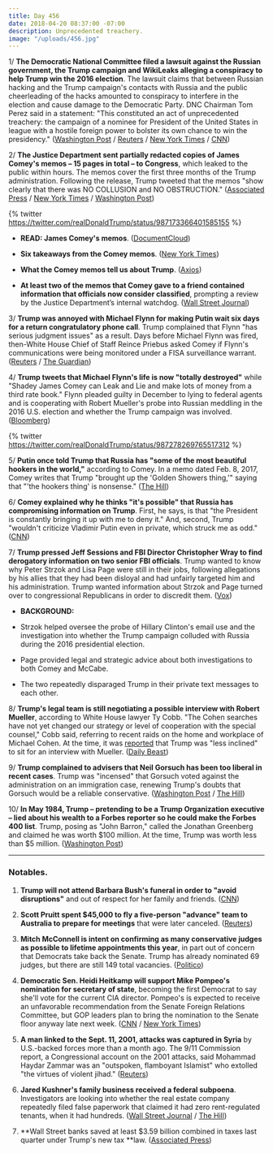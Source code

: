 ```yaml
---
title: Day 456
date: 2018-04-20 08:37:00 -07:00
description: Unprecedented treachery.
image: "/uploads/456.jpg"
---
```


1/ **The Democratic National Committee filed a lawsuit against the Russian government, the Trump campaign and WikiLeaks alleging a conspiracy to help Trump win the 2016 election**. The lawsuit claims that between Russian hacking and the Trump campaign's contacts with Russia and the public cheerleading of the hacks amounted to conspiracy to interfere in the election and cause damage to the Democratic Party. DNC Chairman Tom Perez said in a statement: "This constituted an act of unprecedented treachery: the campaign of a nominee for President of the United States in league with a hostile foreign power to bolster its own chance to win the presidency." ([Washington Post](https://www.washingtonpost.com/politics/democratic-party-files-lawsuit-alleging-russia-the-trump-campaign-and-wikileaks-conspired-to-disrupt-the-2016-campaign/2018/04/20/befe8364-4418-11e8-8569-26fda6b404c7_story.html) / [Reuters](https://www.reuters.com/article/us-usa-trump-russia/democratic-party-sues-russia-trump-campaign-for-allegedly-disrupting-2016-election-idUSKBN1HR2BE) / [New York Times](https://www.nytimes.com/2018/04/20/us/politics/dnc-russia-trump-lawsuit.html) / [CNN](https://www.cnn.com/2018/04/20/politics/democrats-lawsuit-russia/index.html))

2/ **The Justice Department sent partially redacted copies of James Comey's memos – 15 pages in total – to Congress**, which leaked to the public within hours. The memos cover the first three months of the Trump administration. Following the release, Trump tweeted that the memos "show clearly that there was NO COLLUSION and NO OBSTRUCTION." ([Associated Press](https://apnews.com/e29d5563fc0c45caa4faa6b3749405a6/In-Comey-memos,-Trump-fixates-on-'hookers,'-frets-over-Flynn) / [New York Times](https://www.nytimes.com/2018/04/19/us/politics/comey-memos-trump-justice-department.html) / [Washington Post](https://www.washingtonpost.com/world/national-security/justice-department-hands-comey-memos-to-congress/2018/04/19/e670f5f4-4430-11e8-bba2-0976a82b05a2_story.html))

{% twitter https://twitter.com/realDonaldTrump/status/987173366401585155 %}

* **READ: James Comey's memos**. ([DocumentCloud](https://www.documentcloud.org/documents/4442900-Ex-FBI-Director-James-Comey-s-memos.html))

* **Six takeaways from the Comey memos**. ([New York Times](https://www.nytimes.com/2018/04/20/us/politics/comey-memos-takeaways.html))

* **What the Comey memos tell us about Trump**. ([Axios](https://www.axios.com/what-james-comey-memos-tell-us-about-donald-trump-611462a9-7648-45db-95b0-9ad265733f30.html))

* **At least two of the memos that Comey gave to a friend contained information that officials now consider classified**, prompting a review by the Justice Department’s internal watchdog. ([Wall Street Journal](https://www.wsj.com/articles/justice-department-watchdog-probes-comey-memos-over-classified-information-1524243505))

3/ **Trump was annoyed with Michael Flynn for making Putin wait six days for a return congratulatory phone call**. Trump complained that Flynn "has serious judgment issues" as a result. Days before Michael Flynn was fired, then-White House Chief of Staff Reince Priebus asked Comey if Flynn's communications were being monitored under a FISA surveillance warrant. ([Reuters](https://www.reuters.com/article/us-usa-trump-russia-memos/comey-says-in-memos-that-trump-showed-concern-about-leaks-loyalty-dossier-idUSKBN1HR079) / [The Guardian](https://www.theguardian.com/us-news/2018/apr/20/trump-putin-comey-memos-flynn-call-delay-anger))

4/ **Trump tweets that Michael Flynn's life is now "totally destroyed"** while "Shadey James Comey can Leak and Lie and make lots of money from a third rate book." Flynn pleaded guilty in December to lying to federal agents and is cooperating with Robert Mueller's probe into Russian meddling in the 2016 U.S. election and whether the Trump campaign was involved. ([Bloomberg](https://www.bloomberg.com/news/articles/2018-04-20/comey-memos-offer-account-of-private-conversations-with-trump))

{% twitter https://twitter.com/realDonaldTrump/status/987278269765517312 %}

5/ **Putin once told Trump that Russia has "some of the most beautiful hookers in the world,"** according to Comey. In a memo dated Feb. 8, 2017, Comey writes that Trump "brought up the 'Golden Showers thing,'" saying that "'the hookers thing' is nonsense." ([The Hill](http://thehill.com/blogs/blog-briefing-room/384067-comey-trump-says-putin-bragged-about-russia-having-the-most))

6/ **Comey explained why he thinks "it's possible" that Russia has compromising information on Trump**. First, he says, is that "the President is constantly bringing it up with me to deny it." And, second, Trump "wouldn't criticize Vladimir Putin even in private, which struck me as odd." ([CNN](https://www.cnn.com/2018/04/19/politics/james-comey-jake-tapper-cnntv/index.html))

7/ **Trump pressed Jeff Sessions and FBI Director Christopher Wray to find derogatory information on two senior FBI officials**. Trump wanted to know why Peter Strzok and Lisa Page were still in their jobs, following allegations by his allies that they had been disloyal and had unfairly targeted him and his administration. Trump wanted information about Strzok and Page turned over to congressional Republicans in order to discredit them. ([Vox](https://www.vox.com/2018/4/20/17258230/trump-sessions-fire-fbi-officials-strzok-page-text-messages))

* **BACKGROUND:**

* Strzok helped oversee the probe of Hillary Clinton's email use and the investigation into whether the Trump campaign colluded with Russia during the 2016 presidential election.

* Page provided legal and strategic advice about both investigations to both Comey and McCabe.

* The two repeatedly disparaged Trump in their private text messages to each other. 

8/ **Trump's legal team is still negotiating a possible interview with Robert Mueller**, according to White House lawyer Ty Cobb. "The Cohen searches have not yet changed our strategy or level of cooperation with the special counsel," Cobb said, referring to recent raids on the home and workplace of Michael Cohen. At the time, it was [reported](http://abcnews.go.com/Politics/president-trump-inclined-sit-special-counsel-interview-raid/story?id=54362470) that Trump was "less inclined" to sit for an interview with Mueller. ([Daily Beast](https://www.thedailybeast.com/white-house-attorney-ty-cobb-says-trumps-interview-negotiations-with-mueller-are-still-on))

9/ **Trump complained to advisers that Neil Gorsuch has been too liberal in recent cases**. Trump was "incensed" that Gorsuch voted against the administration on an immigration case, renewing Trump's doubts that Gorsuch would be a reliable conservative. ([Washington Post](https://www.washingtonpost.com/politics/trump-hires-giuliani-two-other-attorneys-amid-mounting-legal-turmoil-over-russia/2018/04/19/8346a7ca-4418-11e8-8569-26fda6b404c7_story.html) / [The Hill](http://thehill.com/regulation/court-battles/384073-trump-complaining-that-gorsuch-is-becoming-too-liberal-report))

10/ **In May 1984, Trump – pretending to be a Trump Organization executive – lied about his wealth to a Forbes reporter so he could make the Forbes 400 list**. Trump, posing as "John Barron," called the Jonathan Greenberg and claimed he was worth $100 million. At the time, Trump was worth less than $5 million. ([Washington Post](https://www.washingtonpost.com/outlook/trump-lied-to-me-about-his-wealth-to-get-onto-the-forbes-400-here-are-the-tapes/2018/04/20/ac762b08-4287-11e8-8569-26fda6b404c7_story.html))

---

### Notables.

1. **Trump will not attend Barbara Bush's funeral in order to "avoid disruptions"** and out of respect for her family and friends. ([CNN](https://www.cnn.com/2018/04/19/politics/barbara-bush-funeral-donald-trump/index.html))

2. **Scott Pruitt spent $45,000 to fly a five-person "advance" team to Australia to prepare for meetings** that were later canceled. ([Reuters](https://www.reuters.com/article/us-usa-trump-pruitt-exclusive/exclusive-epa-chiefs-aides-security-agents-made-45000-trip-to-australia-idUSKBN1HQ2U7))

3. **Mitch McConnell is intent on confirming as many conservative judges as possible to lifetime appointments this year**, in part out of concern that Democrats take back the Senate. Trump has already nominated 69 judges, but there are still 149 total vacancies. ([Politico](https://www.politico.com/story/2018/04/20/mcconnell-courts-judges-confirmation-senate-537366))

4. **Democratic Sen. Heidi Heitkamp will support Mike Pompeo's nomination for secretary of state**, becoming the first Democrat to say she'll vote for the current CIA director. Pompeo's is expected to receive an unfavorable recommendation from the Senate Foreign Relations Committee, but GOP leaders plan to bring the nomination to the Senate floor anyway late next week. ([CNN](https://www.cnn.com/2018/04/19/politics/heidi-heitkamp-to-vote-for-pompeo/index.html) / [New York Times](https://www.nytimes.com/2018/04/19/us/politics/pompeo-confirmation-foreign-relations-committee.html))

5. **A man linked to the Sept. 11, 2001, attacks was captured in Syria** by U.S.-backed forces more than a month ago. The 9/11 Commission report, a Congressional account on the 2001 attacks, said Mohammad Haydar Zammar was an "outspoken, flamboyant Islamist" who extolled "the virtues of violent jihad." ([Reuters](https://www.reuters.com/article/us-mideast-crisis-syria-prisoner/man-linked-to-9-11-attacks-on-u-s-captured-in-syria-pentagon-idUSKBN1HR027))

6. **Jared Kushner's family business received a federal subpoena**. Investigators are looking into whether the real estate company repeatedly filed false paperwork that claimed it had zero rent-regulated tenants, when it had hundreds. ([Wall Street Journal](https://www.wsj.com/articles/kushner-cos-subpoenaed-over-tenant-records-1524173492) / [The Hill](http://thehill.com/blogs/blog-briefing-room/news/384045-kushners-company-subpoenaed-by-federal-jury-after-filing-false))

7. **Wall Street banks saved at least $3.59 billion combined in taxes last quarter under Trump's new tax **law. ([Associated Press](https://apnews.com/96589643061e4437bd45fdcc35959fe0))